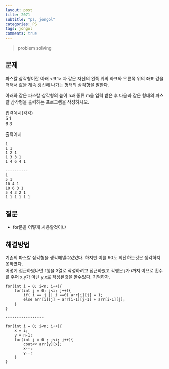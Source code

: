 ```yaml
---
layout: post
title: 2071
subtitle: "ps, jongol"
categories: PS
tags: jongol
comments: true
---
```

> problem solving

## 문제
파스칼 삼각형이란 아래 <표1> 과 같은 자신의 왼쪽 위의 좌표와 오른쪽 위의 좌표 값을 더해서 값을 계속 갱신해 나가는 형태의 삼각형을 말한다. 

아래와 같은 파스칼 삼각형의 높이 n과 종류 m을 입력 받은 후 다음과 같은 형태의 파스칼 삼각형을 출력하는 프로그램을 작성하시오.

입력예시(각각)   
5 1   
6 3

출력예시
```   
1
1 1
1 2 1
1 3 3 1
1 4 6 4 1

----------
1
5 1
10 4 1
10 6 3 1
5 4 3 2 1
1 1 1 1 1 1

```   



## 질문
  * for문을 어떻게 사용할것이냐
    
## 해결방법
  기존의 파스칼 삼각형을 생각해낼수있었다. 하지만 이를 90도 회전하는것은 생각하지 못하였다.     
  어떻게 접근하였나면 1행을 3열로 작성하려고 접근하였고 각행은 j가 i까지 이므로 횟수를 주어 x,y가 아닌 y,x로 작성된것을 볼수있다. 기억하자.   


  
~~~
for(int i = 0; i<n; i++){
	for(int j = 0; j<i; j++){
		if( i == j || i ==0) arr[i][j] = 1;
		else arr[i][j] = arr[i-1][j-1] + arr[i-1][j];
	}
}

-----------------

for(int i = 0; i<n; i++){
	x = i;
	y = n-1;
	for(int j = 0 ; j<i; j++){
		cout<< arr[y][x];
		x--;
		y--;
	}
}
~~~


